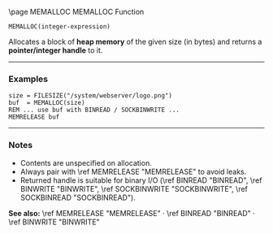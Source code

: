 \page MEMALLOC MEMALLOC Function

```basic
MEMALLOC(integer-expression)
```

Allocates a block of **heap memory** of the given size (in bytes) and returns a **pointer/integer handle** to it.

---

### Examples

```basic
size = FILESIZE("/system/webserver/logo.png")
buf  = MEMALLOC(size)
REM ... use buf with BINREAD / SOCKBINWRITE ...
MEMRELEASE buf
```

---

### Notes

* Contents are unspecified on allocation.
* Always pair with \ref MEMRELEASE "MEMRELEASE" to avoid leaks.
* Returned handle is suitable for binary I/O (\ref BINREAD "BINREAD", \ref BINWRITE "BINWRITE", \ref SOCKBINWRITE "SOCKBINWRITE", \ref SOCKBINREAD "SOCKBINREAD").

**See also:**
\ref MEMRELEASE "MEMRELEASE" · \ref BINREAD "BINREAD" · \ref BINWRITE "BINWRITE"

